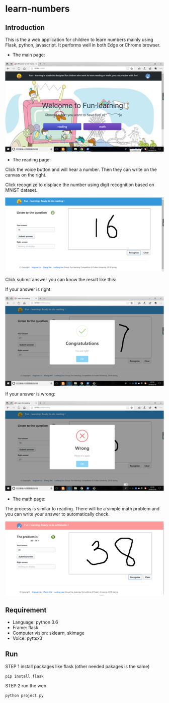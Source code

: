 # learn-numbers

## Introduction
This is the a web application for children to learn numbers mainly using Flask, python, javascript.
It performs well in both Edge or Chrome browser.

* The main page:

![avatar](/picture/main.jpg)
* The reading page:
 
Click the voice button and will hear a number. Then they can write on the canvas on the right.

Click recognize to displace the number using digit recognition based on MNIST dataset.

![avatar](/picture/reading.jpg)

Click submit answer you can know the result like this:

If your answer is right:

![avatar](/picture/right.jpg)

If your answer is wrong:

![avatar](/picture/wrong.jpg)


* The math page:

The process is similar to reading. There will be a simple math problem and you can write your answer to automatically check.

![avatar](/picture/math.jpg)


## Requirement
* Language: python 3.6
* Frame: flask
* Computer vision: sklearn, skimage
* Voice: pyttsx3

## Run
STEP 1
install packages like flask (other needed pakages is the same)
```
pip install flask
```

STEP 2
run the web 
```
python project.py
```

